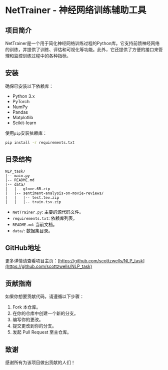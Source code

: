 # NetTrainer - 神经网络训练辅助工具

## 项目简介

NetTrainer是一个用于简化神经网络训练过程的Python库。它支持前馈神经网络的训练，并提供了训练、评估和可视化等功能。此外，它还提供了方便的接口来管理和监控训练过程中的各种指标。

## 安装

确保已安装以下依赖库：
- Python 3.x
- PyTorch
- NumPy
- Pandas
- Matplotlib
- Scikit-learn

使用`pip`安装依赖库：
```bash
pip install -r requirements.txt
```

## 目录结构

```
NLP_task/
|-- main.py
|-- README.md
|-- data/
|   |-- glove.6B.zip
|   |-- sentiment-analysis-on-movie-reviews/
|   |   |-- test.tev.zip
|   |   |-- train.tsv.zip
```

- `NetTrainer.py`: 主要的源代码文件。
- `requirements.txt`: 依赖库列表。
- `README.md`: 当前文档。
- `data/`: 数据集目录。

## GitHub地址

更多详情请查看项目主页：[https://github.com/scottzwells/NLP_task](https://github.com/scottzwells/NLP_task)

## 贡献指南

如果你想要贡献代码，请遵循以下步骤：

1. Fork 本仓库。
2. 在你的仓库中创建一个新的分支。
3. 编写你的更改。
4. 提交更改到你的分支。
5. 发起 Pull Request 至主仓库。


## 致谢

感谢所有为该项目做出贡献的人们！

